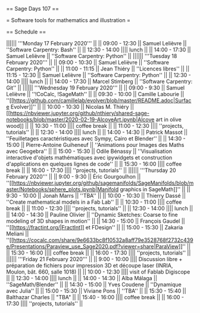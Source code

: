 == Sage Days 107 ==

= Software tools for mathematics and illustration =

== Schedule ==

|||||| '''Monday 17 February 2020''' ||
|| 09:00 - 12:30 || Samuel Lelièvre || ''Software Carpentry: Bash'' ||
|| 12:30 - 14:00 |||| lunch ||
|| 14:00 - 17:30 || Samuel Lelièvre || ''Software Carpentry: Python'' ||
|||||| '''Tuesday 18 February 2020''' ||
|| 09:00 - 10:30 || Samuel Lelièvre || ''Software Carpentry: Python'' ||
|| 11:00 - 11:15 || Jean Thiéry     || ''Licences libres'' ||
|| 11:15 - 12:30 || Samuel Lelièvre || ''Software Carpentry: Python'' ||
|| 12:30 - 14:00 |||| lunch ||
|| 14:00 - 17:30 || Marcel Stimberg || ''Software Carpentry: Git'' ||
|||||| '''Wednesday 19 February 2020''' ||
|| 09:00 - 9:30 || Samuel Lelièvre || ''!CoCalc, !SageMath'' ||
|| 09:30 - 10:00 || Camille Labourie || ''[[https://github.com/camillelab/evolver/blob/master/README.adoc|Surface Evolver]]'' ||
|| 10:00 - 10:30 || Nicolas M. Thiéry  || [[https://nbviewer.jupyter.org/github/nthiery/shared-sage-notebooks/blob/master/2020-02-19-AlcoveArt.ipynb|Alcove art in olive wood]] ||
|| 10:30 - 11:00 |||| coffee break ||
|| 11:00 - 12:30 |||| ''projects, tutorials'' ||
|| 12:30 - 14:00 |||| lunch ||
|| 14:00 - 14:30 || Patrick Massot || ''Feuilletages caractéristiques avec Sympy, Cairo et Blender'' ||
|| 14:30 - 15:00 || Pierre-Antoine Guiheneuf || ''Animations pour Images des Maths avec Geogebra'' ||
|| 15:00 - 15:30 || Odile Bénassy || ''Visualisation interactive d'objets mathématiques avec ipywidgets et construction d'applications en quelques lignes de code'' ||
|| 15:30 - 16:00 |||| coffee break ||
|| 16:00 - 17:30 |||| ''projects, tutorials'' ||
|||||| '''Thursday 20 February 2020''' ||
|| 9:00 - 9:30 || Éric Gourgoulhon || ''[[https://nbviewer.jupyter.org/github/sagemanifolds/SageManifolds/blob/master/Notebooks/sphere_plots.ipynb|Manifold graphics in SageMath]]'' ||
|| 9:30 - 10:00 || Jonah Marrs || ''TBA'' ||
|| 10:00 - 10:30 || Thierry Dassé || ''Create mathematical models in a Fab Lab'' ||
|| 10:30 - 11:00 |||| coffee break ||
|| 11:00 - 12:30 |||| ''projects, tutorials'' ||
|| 12:30 - 14:00 |||| lunch ||
|| 14:00 - 14:30 || Pauline Olivier || ''Dynamic Sketches: Coarse to fine modeling of 3D shapes in motion'' ||
|| 14:30 - 15:00 || François Gaudel  || ''[[https://fractint.org/|FractInt]] et FDesign'' ||
|| 15:00 - 15:30 || Zakaria Meliani || ''[[https://cocalc.com/share/9e6633bc8f10532a8aff79e3528768f2732c439e/Presentations/Paraview_use_Sage2020.pdf?viewer=share|ParaView]]'' ||
|| 15:30 - 16:00 |||| coffee break ||
|| 16:00 - 17:30 |||| ''projects, tutorials'' ||
|||||| '''Friday 21 February 2020''' ||
|| 9:00 - 10:00 |||| Discussion libre + préparation de fichiers pour impression 3D et découpe laser (INRIA, Moulon, bât. 660, salle 1018) ||
|| 10:00 - 12:30 |||| visit of Fablab Digiscope ||
|| 12:30 - 14:00 |||| lunch ||
|| 14:00 - 14:30 || Alba Málaga || ''SageMath/Blender'' ||
|| 14:30 - 15:00 || Yves Coudene || ''Dynamique avec Julia'' ||
|| 15:00 - 15:30 || Viviane Pons || ''TBA'' ||
|| 15:30 - 15:40 || Balthazar Charles || "TBA" ||
|| 15:40 - 16:00 |||| coffee break ||
|| 16:00 - 17:30 |||| ''projects, tutorials'' ||
